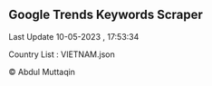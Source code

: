 

## Google Trends Keywords Scraper 
 
Last Update 10-05-2023 , 17:53:34

Country List :
VIETNAM.json



© Abdul Muttaqin 
